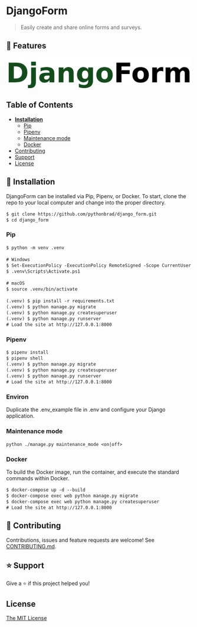 # DjangoForm
> Easily create and share online forms and surveys.

## 🚀 Features

![Logo](logo.png)

## Table of Contents
* **[Installation](#installation)**
  * [Pip](#pip)
  * [Pipenv](#pipenv)
  * [Maintenance mode](#maintenance-mode)
  * [Docker](#docker)
* [Contributing](#contributing)
* [Support](#support)
* [License](#license)

## 📖 Installation
DjangoForm can be installed via Pip, Pipenv, or Docker. To start, clone the repo to your local computer and change into the proper directory.

```
$ git clone https://github.com/pythonbrad/django_form.git
$ cd django_form
```

### Pip

```
$ python -m venv .venv

# Windows
$ Set-ExecutionPolicy -ExecutionPolicy RemoteSigned -Scope CurrentUser
$ .venv\Scripts\Activate.ps1

# macOS
$ source .venv/bin/activate

(.venv) $ pip install -r requirements.txt
(.venv) $ python manage.py migrate
(.venv) $ python manage.py createsuperuser
(.venv) $ python manage.py runserver
# Load the site at http://127.0.0.1:8000
```

### Pipenv

```
$ pipenv install
$ pipenv shell
(.venv) $ python manage.py migrate
(.venv) $ python manage.py createsuperuser
(.venv) $ python manage.py runserver
# Load the site at http://127.0.0.1:8000
```

### Environ

Duplicate the .env_example file in .env and configure your Django application.

### Maintenance mode

```
python ./manage.py maintenance_mode <on|off>
```

### Docker

To build the Docker image, run the container, and execute the standard commands within Docker.

```
$ docker-compose up -d --build
$ docker-compose exec web python manage.py migrate
$ docker-compose exec web python manage.py createsuperuser
# Load the site at http://127.0.0.1:8000
```

## 🤝 Contributing

Contributions, issues and feature requests are welcome! See [CONTRIBUTING.md](CONTRIBUTING.md).

## ⭐️ Support

Give a ⭐️  if this project helped you!

## License

[The MIT License](LICENSE)
